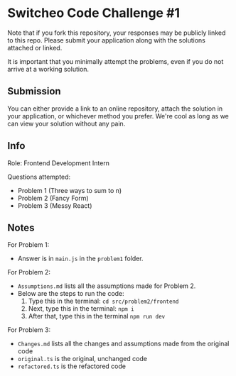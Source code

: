 # Switcheo Code Challenge #1

Note that if you fork this repository, your responses may be publicly linked to this repo.
Please submit your application along with the solutions attached or linked.

It is important that you minimally attempt the problems, even if you do not arrive at a working solution.

## Submission

You can either provide a link to an online repository, attach the solution in your application, or whichever method you prefer.
We're cool as long as we can view your solution without any pain.

## Info

Role: Frontend Development Intern

Questions attempted:

- Problem 1 (Three ways to sum to n)
- Problem 2 (Fancy Form)
- Problem 3 (Messy React)

## Notes

For Problem 1:
- Answer is in ``main.js`` in the ``problem1`` folder.

For Problem 2:
- ``Assumptions.md`` lists all the assumptions made for Problem 2.
- Below are the steps to run the code:
    1. Type this in the terminal: ``cd src/problem2/frontend``
    2. Next, type this in the terminal: ``npm i``
    3. After that, type this in the terminal ``npm run dev``

For Problem 3:
- ``Changes.md`` lists all the changes and assumptions made from the original code
- ``original.ts`` is the original, unchanged code
- ``refactored.ts`` is the refactored code
